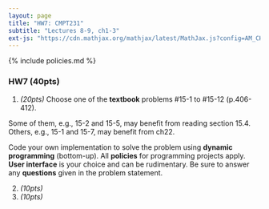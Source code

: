 ```yaml
---
layout: page
title: "HW7: CMPT231"
subtitle: "Lectures 8-9, ch1-3"
ext-js: "https://cdn.mathjax.org/mathjax/latest/MathJax.js?config=AM_CHTML"
---
```


{% include policies.md %}

### HW7 (40pts)
1. *(20pts)* Choose one of the **textbook** problems #15-1 to #15-12 (p.406-412).

  Some of them, e.g., 15-2 and 15-5, may benefit from reading section 15.4.
  Others, e.g., 15-1 and 15-7, may benefit from ch22.

  Code your own implementation to solve the problem
  using **dynamic programming** (bottom-up).
  All **policies** for programming projects apply.
  **User interface** is your choice and can be rudimentary.
  Be sure to answer any **questions** given in the problem statement.

2. *(10pts)*
3. *(10pts)*
